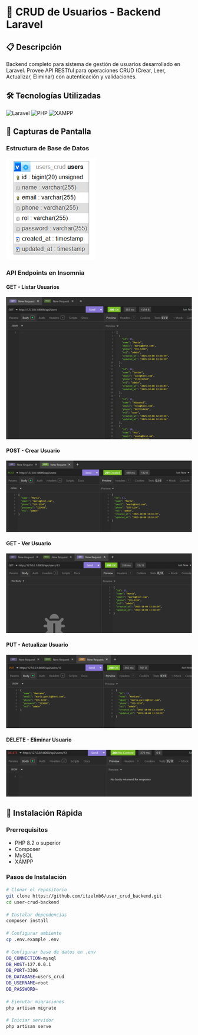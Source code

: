 # 🚀 CRUD de Usuarios - Backend Laravel

## 📋 Descripción
Backend completo para sistema de gestión de usuarios desarrollado en Laravel. Provee API RESTful para operaciones CRUD (Crear, Leer, Actualizar, Eliminar) con autenticación y validaciones.

## 🛠️ Tecnologías Utilizadas
![Laravel](https://img.shields.io/badge/Laravel-FF2D20?style=for-the-badge&logo=laravel&logoColor=white)
![PHP](https://img.shields.io/badge/PHP-777BB4?style=for-the-badge&logo=php&logoColor=white)
![XAMPP](https://img.shields.io/badge/XAMPP?style=for-the-badge&logo=xampp&logoColor=white)

## 📸 Capturas de Pantalla

### Estructura de Base de Datos

![Base de Datos](docs/back1.png)

### API Endpoints en Insomnia

#### GET - Listar Usuarios
![API Endpoints](docs/back3.png)

#### POST - Crear Usuario
![API Endpoints](docs/back2.png)

#### GET - Ver Usuario
![API Endpoints](docs/back4.png)

#### PUT - Actualizar Usuario
![API Endpoints](docs/back5.png)

#### DELETE - Eliminar Usuario
![API Endpoints](docs/back6.png)

## 🚀 Instalación Rápida

### Prerrequisitos
- PHP 8.2 o superior
- Composer
- MySQL
- XAMPP 

### Pasos de Instalación
```bash
# Clonar el repositorio
git clone https://github.com/itzelmb6/user_crud_backend.git
cd user-crud-backend

# Instalar dependencias
composer install

# Configurar ambiente
cp .env.example .env

# Configurar base de datos en .env
DB_CONNECTION=mysql
DB_HOST=127.0.0.1
DB_PORT=3306
DB_DATABASE=users_crud
DB_USERNAME=root
DB_PASSWORD=

# Ejecutar migraciones
php artisan migrate

# Iniciar servidor
php artisan serve
